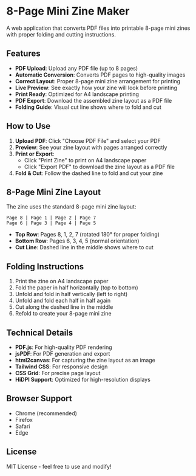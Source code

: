# 8-Page Mini Zine Maker

A web application that converts PDF files into printable 8-page mini zines with proper folding and cutting instructions.

## Features

- **PDF Upload**: Upload any PDF file (up to 8 pages)
- **Automatic Conversion**: Converts PDF pages to high-quality images
- **Correct Layout**: Proper 8-page mini zine arrangement for printing
- **Live Preview**: See exactly how your zine will look before printing
- **Print Ready**: Optimized for A4 landscape printing
- **PDF Export**: Download the assembled zine layout as a PDF file
- **Folding Guide**: Visual cut line shows where to fold and cut

## How to Use

1. **Upload PDF**: Click "Choose PDF File" and select your PDF
2. **Preview**: See your zine layout with pages arranged correctly
3. **Print or Export**: 
   - Click "Print Zine" to print on A4 landscape paper
   - Click "Export PDF" to download the zine layout as a PDF file
4. **Fold & Cut**: Follow the dashed line to fold and cut your zine

## 8-Page Mini Zine Layout

The zine uses the standard 8-page mini zine layout:

```
Page 8 | Page 1 | Page 2 | Page 7
Page 6 | Page 3 | Page 4 | Page 5
```

- **Top Row**: Pages 8, 1, 2, 7 (rotated 180° for proper folding)
- **Bottom Row**: Pages 6, 3, 4, 5 (normal orientation)
- **Cut Line**: Dashed line in the middle shows where to cut

## Folding Instructions

1. Print the zine on A4 landscape paper
2. Fold the paper in half horizontally (top to bottom)
3. Unfold and fold in half vertically (left to right)
4. Unfold and fold each half in half again
5. Cut along the dashed line in the middle
6. Refold to create your 8-page mini zine

## Technical Details

- **PDF.js**: For high-quality PDF rendering
- **jsPDF**: For PDF generation and export
- **html2canvas**: For capturing the zine layout as an image
- **Tailwind CSS**: For responsive design
- **CSS Grid**: For precise page layout
- **HiDPI Support**: Optimized for high-resolution displays

## Browser Support

- Chrome (recommended)
- Firefox
- Safari
- Edge

## License

MIT License - feel free to use and modify!
